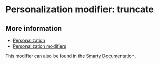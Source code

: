 # Personalization modifier: truncate

## More information

* [Personalization](./personalization)
* [Personalization modifiers](./personalization-modifiers)

This modifier can also be found in the [Smarty Documentation]().
